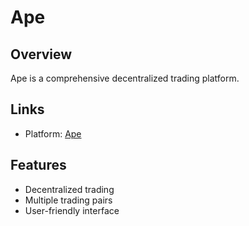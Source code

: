 # Ape

## Overview
Ape is a comprehensive decentralized trading platform.

## Links
- Platform: [Ape](https://ape.pro/?ref=i4UPLOkGJ9u9)

## Features
- Decentralized trading
- Multiple trading pairs
- User-friendly interface 